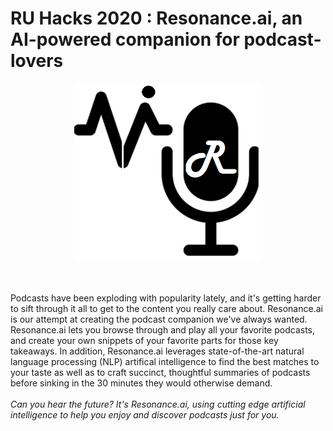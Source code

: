 # RU Hacks 2020 : Resonance.ai, an AI-powered companion for podcast-lovers

<p align="center">
  <img src="logo.png" width="300">
</p>
<br><br>
Podcasts have been exploding with popularity lately, and it's getting harder to sift through it all to get to the content you really care about. Resonance.ai is our attempt at creating the podcast companion we've always wanted. Resonance.ai lets you browse through and play all your favorite podcasts, and create your own snippets of your favorite parts for those key takeaways. In addition, Resonance.ai leverages state-of-the-art natural language processing (NLP) artifical intelligence to find the best matches to your taste as well as to craft succinct, thoughtful summaries of podcasts before sinking in the 30 minutes they would otherwise demand.
<br><br>
<i>Can you hear the future? It's Resonance.ai, using cutting edge artificial intelligence to help you enjoy and discover podcasts just for you.</i>
